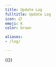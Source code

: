 ```yaml
---
title: Update Log
fulltitle: Update Log
icon: 📋
emoji: Κ
color: brown

aliases:
- /log/

---
```

{{<log>}}